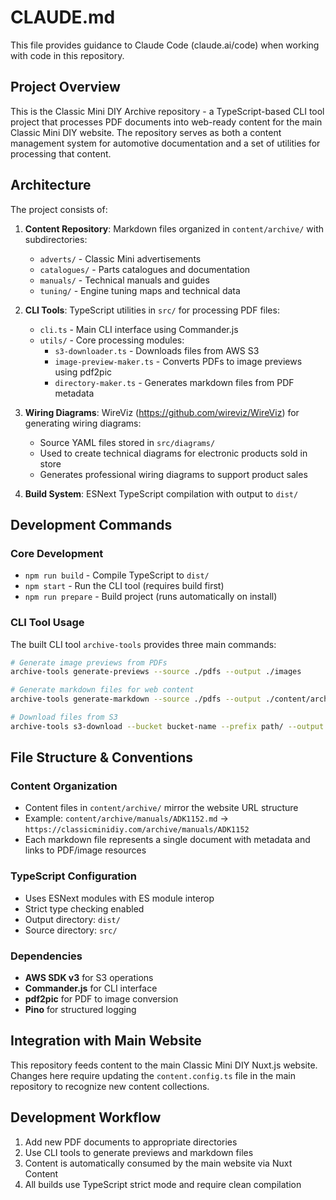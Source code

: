 # CLAUDE.md

This file provides guidance to Claude Code (claude.ai/code) when working with code in this repository.

## Project Overview

This is the Classic Mini DIY Archive repository - a TypeScript-based CLI tool project that processes PDF documents into web-ready content for the main Classic Mini DIY website. The repository serves as both a content management system for automotive documentation and a set of utilities for processing that content.

## Architecture

The project consists of:

1. **Content Repository**: Markdown files organized in `content/archive/` with subdirectories:
   - `adverts/` - Classic Mini advertisements
   - `catalogues/` - Parts catalogues and documentation
   - `manuals/` - Technical manuals and guides
   - `tuning/` - Engine tuning maps and technical data

2. **CLI Tools**: TypeScript utilities in `src/` for processing PDF files:
   - `cli.ts` - Main CLI interface using Commander.js
   - `utils/` - Core processing modules:
     - `s3-downloader.ts` - Downloads files from AWS S3
     - `image-preview-maker.ts` - Converts PDFs to image previews using pdf2pic
     - `directory-maker.ts` - Generates markdown files from PDF metadata

3. **Wiring Diagrams**: WireViz (https://github.com/wireviz/WireViz) for generating wiring diagrams:
   - Source YAML files stored in `src/diagrams/`
   - Used to create technical diagrams for electronic products sold in store
   - Generates professional wiring diagrams to support product sales

4. **Build System**: ESNext TypeScript compilation with output to `dist/`

## Development Commands

### Core Development
- `npm run build` - Compile TypeScript to `dist/`
- `npm start` - Run the CLI tool (requires build first)
- `npm run prepare` - Build project (runs automatically on install)

### CLI Tool Usage
The built CLI tool `archive-tools` provides three main commands:

```bash
# Generate image previews from PDFs
archive-tools generate-previews --source ./pdfs --output ./images

# Generate markdown files for web content
archive-tools generate-markdown --source ./pdfs --output ./content/archive/manuals --aws-location https://bucket.s3.amazonaws.com --prefix mini

# Download files from S3
archive-tools s3-download --bucket bucket-name --prefix path/ --output ./downloads
```

## File Structure & Conventions

### Content Organization
- Content files in `content/archive/` mirror the website URL structure
- Example: `content/archive/manuals/ADK1152.md` → `https://classicminidiy.com/archive/manuals/ADK1152`
- Each markdown file represents a single document with metadata and links to PDF/image resources

### TypeScript Configuration
- Uses ESNext modules with ES module interop
- Strict type checking enabled
- Output directory: `dist/`
- Source directory: `src/`

### Dependencies
- **AWS SDK v3** for S3 operations
- **Commander.js** for CLI interface
- **pdf2pic** for PDF to image conversion
- **Pino** for structured logging

## Integration with Main Website

This repository feeds content to the main Classic Mini DIY Nuxt.js website. Changes here require updating the `content.config.ts` file in the main repository to recognize new content collections.

## Development Workflow

1. Add new PDF documents to appropriate directories
2. Use CLI tools to generate previews and markdown files
3. Content is automatically consumed by the main website via Nuxt Content
4. All builds use TypeScript strict mode and require clean compilation